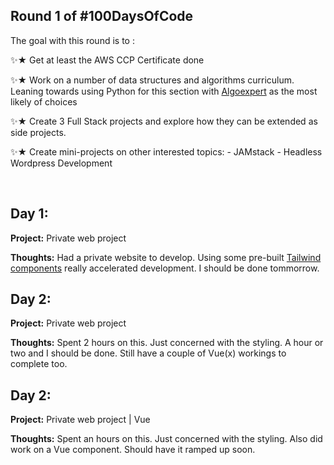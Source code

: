 Round 1 of #100DaysOfCode 
---------------

The goal with this round is to :

✨★ Get at least the AWS CCP Certificate done 

✨★ Work on a number of data structures and algorithms curriculum. Leaning towards using Python for this section with [Algoexpert](https://www.algoexpert.io/product) as the most likely of choices

✨★ Create 3 Full Stack projects and explore how they can be extended as side projects.

✨★ Create mini-projects on other interested topics: 
    - JAMstack 
    - Headless Wordpress Development  

&nbsp;

Day 1:
---------------

**Project:** Private web project

<!-- **Progress:** -->

**Thoughts:** Had a private website to develop. Using some pre-built [Tailwind components](https://tailblocks.cc) really accelerated development. I should be done tommorrow.  

Day 2:
---------------

**Project:** Private web project

<!-- **Progress:** -->

**Thoughts:** Spent 2 hours on this. Just concerned with the styling. A hour or two and I should be done. Still have a couple of Vue(x) workings to complete too. 

Day 2:
---------------

**Project:** Private web project | Vue

<!-- **Progress:** -->

**Thoughts:** Spent an hours on this. Just concerned with the styling. Also did work on a Vue component. Should have it ramped up soon. 
<!-- 
[Image]() -->

<!-- **Link** -->


<!-- https://github.com/james-priest/100-days-of-code-log -->
